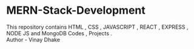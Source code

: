 # MERN-Stack-Development
This repository contains HTML , CSS , JAVASCRIPT , REACT , EXPRESS , NODE JS and MongoDB Codes , Projects .
<br>
Author - Vinay Dhake
